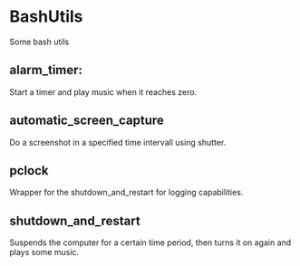 # BashUtils
Some bash utils

## alarm_timer:
Start a timer and play music when it reaches zero.

## automatic_screen_capture
Do a screenshot in a specified time intervall using shutter.

## pclock
Wrapper for the shutdown_and_restart for logging capabilities.

## shutdown_and_restart
Suspends the computer for a certain time period, then turns it on again and plays some music.
